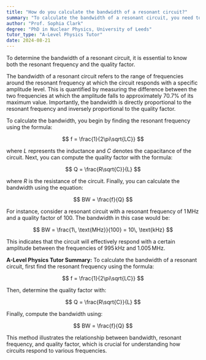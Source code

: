```yaml
---
title: "How do you calculate the bandwidth of a resonant circuit?"
summary: "To calculate the bandwidth of a resonant circuit, you need to know the resonant frequency and the quality factor."
author: "Prof. Sophia Clark"
degree: "PhD in Nuclear Physics, University of Leeds"
tutor_type: "A-Level Physics Tutor"
date: 2024-08-21
---
```


To determine the bandwidth of a resonant circuit, it is essential to know both the resonant frequency and the quality factor.

The bandwidth of a resonant circuit refers to the range of frequencies around the resonant frequency at which the circuit responds with a specific amplitude level. This is quantified by measuring the difference between the two frequencies at which the amplitude falls to approximately $70.7\%$ of its maximum value. Importantly, the bandwidth is directly proportional to the resonant frequency and inversely proportional to the quality factor.

To calculate the bandwidth, you begin by finding the resonant frequency using the formula:

$$
f = \frac{1}{2\pi\sqrt{LC}}
$$

where $L$ represents the inductance and $C$ denotes the capacitance of the circuit. Next, you can compute the quality factor with the formula:

$$
Q = \frac{R\sqrt{C}}{L}
$$

where $R$ is the resistance of the circuit. Finally, you can calculate the bandwidth using the equation:

$$
BW = \frac{f}{Q}
$$

For instance, consider a resonant circuit with a resonant frequency of $1\, \text{MHz}$ and a quality factor of $100$. The bandwidth in this case would be:

$$
BW = \frac{1\, \text{MHz}}{100} = 10\, \text{kHz}
$$

This indicates that the circuit will effectively respond with a certain amplitude between the frequencies of $995\, \text{kHz}$ and $1.005\, \text{MHz}$.

**A-Level Physics Tutor Summary:** To calculate the bandwidth of a resonant circuit, first find the resonant frequency using the formula:

$$
f = \frac{1}{2\pi\sqrt{LC}}
$$

Then, determine the quality factor with:

$$
Q = \frac{R\sqrt{C}}{L}
$$

Finally, compute the bandwidth using:

$$
BW = \frac{f}{Q}
$$

This method illustrates the relationship between bandwidth, resonant frequency, and quality factor, which is crucial for understanding how circuits respond to various frequencies.
    